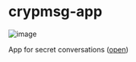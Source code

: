 # crypmsg-app
![image](https://github.com/tiagoarrf/crypmsg-app/assets/104157123/1623a007-b538-4496-9d8c-5e465dd6ac1e)

App for secret conversations ([open](https://play.google.com/store/apps/details?id=com.tafsystems.crypmsg))
